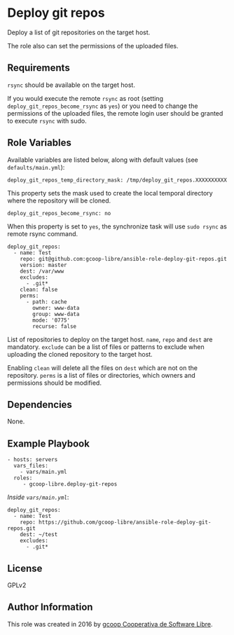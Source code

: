 Deploy git repos
================

Deploy a list of git repositories on the target host.

The role also can set the permissions of the uploaded files.

Requirements
------------

`rsync` should be available on the target host.

If you would execute the remote `rsync` as root (setting `deploy_git_repos_become_rsync` as `yes`) or you need to change the permissions of the uploaded files, the remote login user should be granted to execute `rsync` with sudo.

Role Variables
--------------

Available variables are listed below, along with default values (see `defaults/main.yml`):

    deploy_git_repos_temp_directory_mask: /tmp/deploy_git_repos.XXXXXXXXXX

This property sets the mask used to create the local temporal directory where the repository will be cloned.

    deploy_git_repos_become_rsync: no

When this property is set to `yes`, the synchronize task will use `sudo rsync` as remote rsync command.

    deploy_git_repos:
      - name: Test
        repo: git@github.com:gcoop-libre/ansible-role-deploy-git-repos.git
        version: master
        dest: /var/www
        excludes:
          - .git*
        clean: false
        perms:
          - path: cache
            owner: www-data
            group: www-data
            mode: '0775'
            recurse: false

List of repositories to deploy on the target host. `name`, `repo` and `dest` are mandatory. `exclude` can be a list of files or patterns to exclude when uploading the cloned repository to the target host.

Enabling `clean` will delete all the files on `dest` which are not on the repository. `perms` is a list of files or directories, which owners and permissions should be modified.

Dependencies
------------

None.

Example Playbook
----------------

    - hosts: servers
      vars_files:
        - vars/main.yml
      roles:
         - gcoop-libre.deploy-git-repos

*Inside `vars/main.yml`*:

    deploy_git_repos:
      - name: Test
        repo: https://github.com/gcoop-libre/ansible-role-deploy-git-repos.git
        dest: ~/test
        excludes:
          - .git*

License
-------

GPLv2

Author Information
------------------

This role was created in 2016 by [gcoop Cooperativa de Software Libre](https://www.gcoop.coop).
